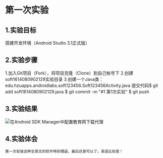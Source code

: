 # 第一次实验
 
 ## 1.实验目标
 搭建开发环境（Android Studio 3.1正式版）
 
 ## 2.实验步骤
 1.加入Git项目（Fork），将项目克隆（Clone）到自己帐号下
 2.创建soft1614080902129实验目录
 3.创建一个Java类：edu.hzuapps.androidlabs.soft123456.Soft123456Activity.java
 提交代码$ git add soft1614080902129.java
 $ git commit -m "#1 第1次实验" 
 $ git push
 ## 3.实验结果
 ![在Android SDK Manager中配置教育网下载代理](https://github.com/XBYZY/android-labs-2018/blob/f2cc91ed451bc1353e589a8295ba554f12eb7635/soft1614080902132/QQ%E5%9B%BE%E7%89%8720180402195930.png "配置教育网下载代理")
 ## 4.实验体会
    第一次安装这种全英文的软件特别懵逼，最后还是可以了。英语比较差！
